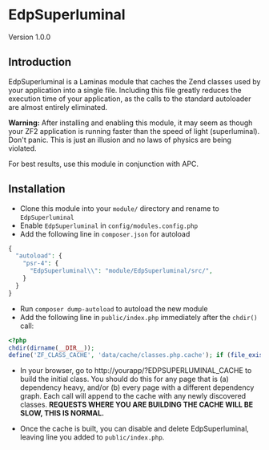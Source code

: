 EdpSuperluminal
===============
Version 1.0.0

Introduction
------------
EdpSuperluminal is a Laminas module that caches the Zend classes used by your
application into a single file. Including this file greatly reduces the
execution time of your application, as the calls to the standard autoloader are
almost entirely eliminated.

**Warning:** After installing and enabling this module, it may seem as though
your ZF2 application is running faster than the speed of light (superluminal).
Don't panic. This is just an illusion and no laws of physics are being violated.

For best results, use this module in conjunction with APC.

Installation
------------

- Clone this module into your `module/` directory and rename to `EdpSuperluminal` 
- Enable `EdpSuperluminal` in `config/modules.config.php`
- Add the following line in `composer.json` for autoload
```php
{
  "autoload": {
    "psr-4": {
      "EdpSuperluminal\\": "module/EdpSuperluminal/src/",
    }
  }
}
```
- Run `composer dump-autoload` to autoload the new module
- Add the following line in `public/index.php` immediately after the `chdir()`
  call:

```php
<?php
chdir(dirname(__DIR__));
define('ZF_CLASS_CACHE', 'data/cache/classes.php.cache'); if (file_exists(ZF_CLASS_CACHE)) require_once ZF_CLASS_CACHE;
```

- In your browser, go to http://yourapp/?EDPSUPERLUMINAL_CACHE to build the initial
  class. You should do this for any page that is (a) dependency heavy, and/or
  (b) every page with a different dependency graph. Each call will append to
  the cache with any newly discovered classes. **REQUESTS WHERE YOU ARE
  BUILDING THE CACHE WILL BE SLOW, THIS IS NORMAL.**

- Once the cache is built, you can disable and delete EdpSuperluminal, leaving
  line you added to `public/index.php`.